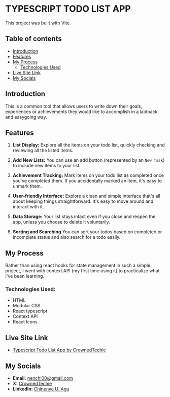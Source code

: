 # TYPESCRIPT TODO LIST APP
This project was built with Vite. 

## Table of contents

- [Introduction](#introduction)
- [Features](#features)
- [My Process](#my-process)
  - [Technologies Used](#technologies-used)
- [Live Site Link](#live-site-link)
- [My Socials](#my-socials)

## Introduction
This is a common tool that allows users to write down their goals, experiences or achievements they would like to accomplish in a laidback and easygoing way. 

## Features
1. __List Display:__ Explore all the items on your todo list, quickly checking and reviewing all the listed items.
    
2. __Add New Lists:__ You can use an add button (represented by an `New Task`) to include new items to your list.

3. __Achievement Tracking:__ Mark items on your todo list as completed once you've completed them. If you accidentally marked an item, it's easy to unmark them.

4. __User-friendly Interface:__ Explore a clean and simple interface that's all about keeping things straightforward. It's easy to move around and interact with it.

5. __Data Storage:__ Your list stays intact even if you close and reopen the app, unless you choose to delete it voluntarily.

6. __Sorting and Searching__ You can sort your todos based on completed or incomplete status and also search for a todo easily.

## My Process
Rather than using react hooks for state management in such a simple project, I went with context API (my first time using it) to practicalize what I've been learning. 

### Technologies Used: 
+ HTML
+ Modular CSS
+ React typescript
+ Context API
+ React Icons

## Live Site Link
+ [Typescript Todo List App by CrownedTechie](https://crownedtechie.github.io/simple-bucket-list-app/)

## My Socials
+ __Email:__ nenchi00@gmail.com
+ __X:__ [CrownedTechie](https://x.com/CrownedTechie?t=xh4cpYyjSLOD_WWgN-R-Ag&s=09)
+ __LinkedIn:__ [Chinenye U. Agu](https://www.linkedin.com/in/chinenye-u-agu-53b715193?utm_source=share&utm_campaign=share_via&utm_content=profile&utm_medium=android_app)
